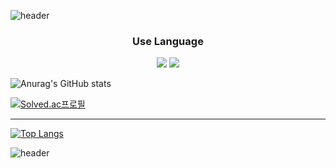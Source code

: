 ![header](https://capsule-render.vercel.app/api?type=waving&height=250&color=gradient&text=kimgeon!'s%20Profile&section=header&fontAlignY=40&fontSize=80)

### <center>Use Language</center>

<p align="center">
<img src="https://img.shields.io/badge/Python-3776AB?style=for-the-badge&logo=Python&logoColor=white">
<img src="https://img.shields.io/badge/Javascript-F7DF1E?style=for-the-badge&logo=Javascript&logoColor=white">
</p>

![Anurag's GitHub stats](https://github-readme-stats.vercel.app/api?username=kimguny&show_icons=true&theme=synthwave)

[![Solved.ac프로필](http://mazassumnida.wtf/api/v2/generate_badge?boj=kimguny12)](https://solved.ac/kimguny12)


***

[![Top Langs](https://github-readme-stats.vercel.app/api/top-langs/?username=kimguny)](https://github.com/kimguny/github-readme-stats)

![header](https://capsule-render.vercel.app/api?type=waving&height=300&color=gradient&section=footer)
